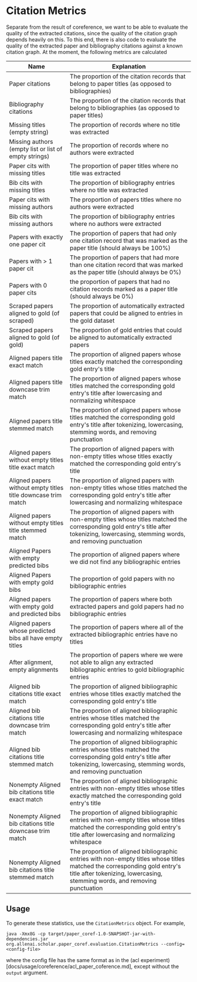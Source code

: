 # Citation Metrics #

Separate from the result of coreference, we want to be able to evaluate the quality of the extracted citations, since the quality of the citation graph depends heavily on this. To this end, there is also code to evaluate the quality of the extracted paper and bibliography citations against a known citation graph. At the moment, the following metrics are calculated

| Name | Explanation |
| ---- | ----------- |
| Paper citations | The proportion of the citation records that belong to paper titles (as opposed to bibliographies) |
| Bibliography citations | The proportion of the citation records that belong to bibliographies (as opposed to paper titles) |
| Missing titles (empty string) | The proportion of records where no title was extracted |
| Missing authors (empty list or list of empty strings) | The proportion of records where no authors were extracted |
| Paper cits with missing titles | The proportion of paper titles where no title was extracted |
| Bib cits with missing titles | The proportion of bibliography entries where no title was extracted |
| Paper cits with missing authors | The proportion of papers titles where no authors were extracted |
| Bib cits with missing authors | The proportion of bibliography entries where no authors were extracted |
| Papers with exactly one paper cit | The proportion of papers that had only one citation record that was marked as the paper title (should always be 100%) |
| Papers with > 1 paper cit | The proportion of papers that had more than one citation record that was marked as the paper title (should always be 0%) |
| Papers with 0 paper cits | the proportion of papers that had no citation records marked as a paper title (should always be 0%) |
| Scraped papers aligned to gold (of scraped) | The proportion of automatically extracted papers that could be aligned to entries in the gold dataset |
| Scraped papers aligned to gold (of gold) | The proportion of gold entries that could be aligned to automatically extracted papers |
| Aligned papers title exact match | The proportion of aligned papers whose titles exactly matched the corresponding gold entry's title |
| Aligned papers title downcase trim match | The proportion of aligned papers whose titles matched the corresponding gold entry's title after lowercasing and normalizing whitespace |
| Aligned papers title stemmed match | The proportion of aligned papers whose titles matched the corresponding gold entry's title after tokenizing, lowercasing, stemming words, and removing punctuation |
| Aligned papers without empty titles title exact match | The proportion of aligned papers with non-empty titles whose titles exactly matched the corresponding gold entry's title |
| Aligned papers without empty titles title downcase trim match | The proportion of aligned papers with non-empty titles whose titles matched the corresponding gold entry's title after lowercasing and normalizing whitespace |
| Aligned papers without empty titles title stemmed match | The proportion of aligned papers with non-empty titles whose titles matched the corresponding gold entry's title after tokenizing, lowercasing, stemming words, and removing punctuation |
| Aligned Papers with empty predicted bibs | The proportion of aligned papers where we did not find any bibliographic entries |
| Aligned Papers with empty gold bibs | The proportion of gold papers with no bibliographic entries |
| Aligned papers with empty gold and predicted bibs | The proportion of papers where both extracted papers and gold papers had no bibliographic entries |
| Aligned papers whose predicted bibs all have empty titles | The proportion of papers where all of the extracted bibliographic entries have no titles |
| After alignment, empty alignments | The proportion of papers where we were not able to align any extracted bibliographic entries to gold bibliographic entries |
| Aligned bib citations title exact match | The proportion of aligned bibliographic entries whose titles exactly matched the corresponding gold entry's title |
Aligned bib citations title downcase trim match | The proportion of aligned bibliographic entries whose titles matched the corresponding gold entry's title after lowercasing and normalizing whitespace |
Aligned bib citations title stemmed match | The proportion of aligned bibliographic entries whose titles matched the corresponding gold entry's title after tokenizing, lowercasing, stemming words, and removing punctuation |
Nonempty Aligned bib citations title exact match | The proportion of aligned bibliographic entries with non-empty titles whose titles exactly matched the corresponding gold entry's title |
Nonempty Aligned bib citations title downcase trim match | The proportion of aligned bibliographic entries with non-empty titles whose titles matched the corresponding gold entry's title after lowercasing and normalizing whitespace |
Nonempty Aligned bib citations title stemmed match | The proportion of aligned bibliographic entries with non-empty titles whose titles matched the corresponding gold entry's title after tokenizing, lowercasing, stemming words, and removing punctuation |


## Usage ##

To generate these statistics, use the ```CitationMetrics``` object. For example,

```
java -Xmx8G -cp target/paper_coref-1.0-SNAPSHOT-jar-with-dependencies.jar org.allenai.scholar.paper_coref.evaluation.CitationMetrics --config=<config-file>
```

where the config file has the same format as in the (acl experiment)[docs/usage/coreference/acl_paper_coference.md], except without the ```output``` argument.
